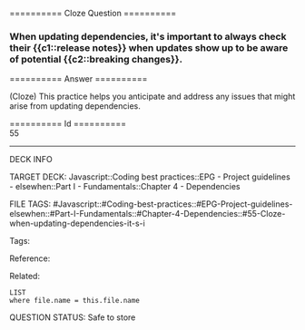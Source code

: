 ========== Cloze Question ==========

###  When updating dependencies, it's important to always check their {{c1::release notes}} when updates show up to be aware of potential {{c2::breaking changes}}.  

========== Answer ==========  

(Cloze) This practice helps you anticipate and address any issues that might arise from updating dependencies.

========== Id ==========  
55

---

DECK INFO

TARGET DECK: Javascript::Coding best practices::EPG - Project guidelines - elsewhen::Part I - Fundamentals::Chapter 4 - Dependencies

FILE TAGS: #Javascript::#Coding-best-practices::#EPG-Project-guidelines-elsewhen::#Part-I-Fundamentals::#Chapter-4-Dependencies::#55-Cloze-when-updating-dependencies-it-s-i

Tags:

Reference:

Related:

```dataview
LIST
where file.name = this.file.name
```

QUESTION STATUS: Safe to store
